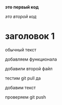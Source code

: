 **это первый код**

*это второй код*

# заголовок 1

обычный текст

добавляем функционала

добавили второй файл

тестим git pull да

добавим текст

проверяем git push
